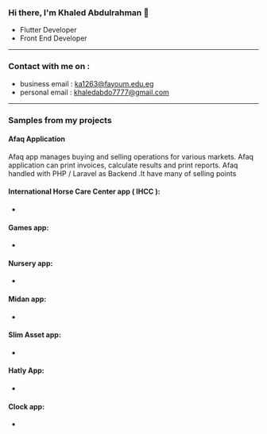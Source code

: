 ### Hi there, I'm Khaled Abdulrahman 👋

  -  Flutter Developer
  -  Front End Developer

<hr>

<h3>Contact with me on :</h3>

   - business email : <a href="ka1263@fayoum.edu.eg">ka1263@fayoum.edu.eg
   - personal email : <a href="khaledabdo7777@gmail.com">khaledabdo7777@gmail.com
   
<hr>

<h3>Samples from my projects</h3>
    
<h4>Afaq Application</h4>

Afaq app manages buying and selling operations for various markets. Afaq application can print invoices, calculate results and print reports.
Afaq handled with PHP / Laravel as Backend .It have many of selling points 

<h4>International Horse Care Center app ( IHCC ):</h4>

-

<h4>Games app:</h4>

-

<h4>Nursery app:</h4>

-

<h4>Midan app:</h4>

-

<h4>Slim Asset app:</h4>

-

<h4>Hatly App:</h4>

-

<h4>Clock app:</h4>

-


<!--
**Khaledabdo77/Khaledabdo77** is a ✨ _special_ ✨ repository because its `README.md` (this file) appears on your GitHub profile.

Here are some ideas to get you started:

- 🔭 I’m currently working on many projects as Flutter Developer...
- 🌱 I’m currently learning php and laravel as backend 
- 🤔 I’m looking for help with ...
- 💬 Ask me about what 
-->
